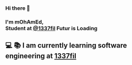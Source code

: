 ### Hi there 👋

### I'm mOhAmEd,<br/> Student at [@1337fil](https://1337.ma/) Futur is Loading 
## 💻 📚 I am currently learning software engineering at [1337fil](https://1337.ma/)


